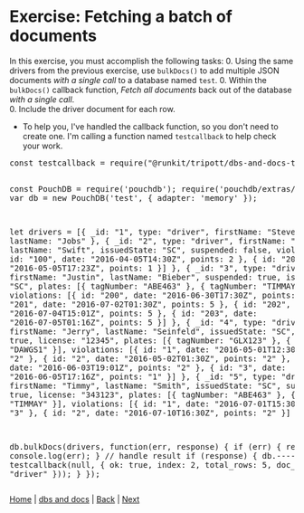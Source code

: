 # Exercise: Fetching a batch of documents

In this exercise, you must accomplish the following tasks:
0. Using the same drivers from the previous exercise, use `bulkDocs()` to add multiple JSON documents _with a single call_ to a database named `test`.
0. Within the `bulkDocs()` callback function, _Fetch all documents_ back out of the database _with a single call_.  
0. Include the driver document for each row.

- To help you, I've handled the callback function, so you don't need to create one.  I'm calling a function named `testcallback` to help check your work.

<div class="tonic">
<pre>
const testcallback = require("@runkit/tripott/dbs-and-docs-test-alldocs/1.0.5");

const PouchDB = require('pouchdb');
require('pouchdb/extras/memory');
var db = new PouchDB('test', {
    adapter: 'memory'
});

let drivers = [{
        _id: "1",
        type: "driver",
        firstName: "Steve",
        lastName: "Jobs"
    }, {
        _id: "2",
        type: "driver",
        firstName: "Taylor",
        lastName: "Swift",
        issuedState: "SC",
        suspended: false,
        violations: [{
            id: "100",
            date: "2016-04-05T14:30Z",
            points: 2
        }, {
            id: "200",
            date: "2016-05-05T17:23Z",
            points: 1
        }]
    }, {
        _id: "3",
        type: "driver",
        firstName: "Justin",
        lastName: "Bieber",
        suspended: true,
        issuedState: "SC",
        plates: [{
            tagNumber: "ABE463"
        }, {
            tagNumber: "TIMMAY"
        }],
        violations: [{
            id: "200",
            date: "2016-06-30T17:30Z",
            points: 2
        }, {
            id: "201",
            date: "2016-07-02T01:30Z",
            points: 5
        }, {
            id: "202",
            date: "2016-07-04T15:01Z",
            points: 5
        }, {
            id: "203",
            date: "2016-07-05T01:16Z",
            points: 5
        }]
    }, {
        _id: "4",
        type: "driver",
        firstName: "Jerry",
        lastName: "Seinfeld",
        issuedState: "SC",
        suspended: true,
        license: "12345",
        plates: [{
            tagNumber: "GLX123"
        }, {
            tagNumber: "DAWGS1"
        }],
        violations: [{
            id: "1",
            date: "2016-05-01T12:30Z",
            points: "2"
        }, {
            id: "2",
            date: "2016-05-02T01:30Z",
            points: "2"
        }, {
            id: "4",
            date: "2016-06-03T19:01Z",
            points: "2"
        }, {
            id: "3",
            date: "2016-06-05T17:16Z",
            points: "1"
        }]
    }, {
        _id: "5",
        type: "driver",
        firstName: "Timmy",
        lastName: "Smith",
        issuedState: "SC",
        suspended: true,
        license: "343123",
        plates: [{
            tagNumber: "ABE463"
        }, {
            tagNumber: "TIMMAY"
        }],
        violations: [{
            id: "1",
            date: "2016-07-01T15:30Z",
            points: "3"
        }, {
            id: "2",
            date: "2016-07-10T16:30Z",
            points: "2"
        }]
    }
];

db.bulkDocs(drivers, function(err, response) {
    if (err) {
        return console.log(err);
    }
    // handle result
    if (response) {
        db.----({ --- }, testcallback(null, { ok: true, index: 2, total_rows: 5, doc_type: "driver"  }));
    }
});
</pre>
</div>

[Home](/)  |  [dbs and docs](/dbs-and-docs)  |  [Back](/dbs-and-docs/2)  |  [Next](/dbs-and-docs/4)   
